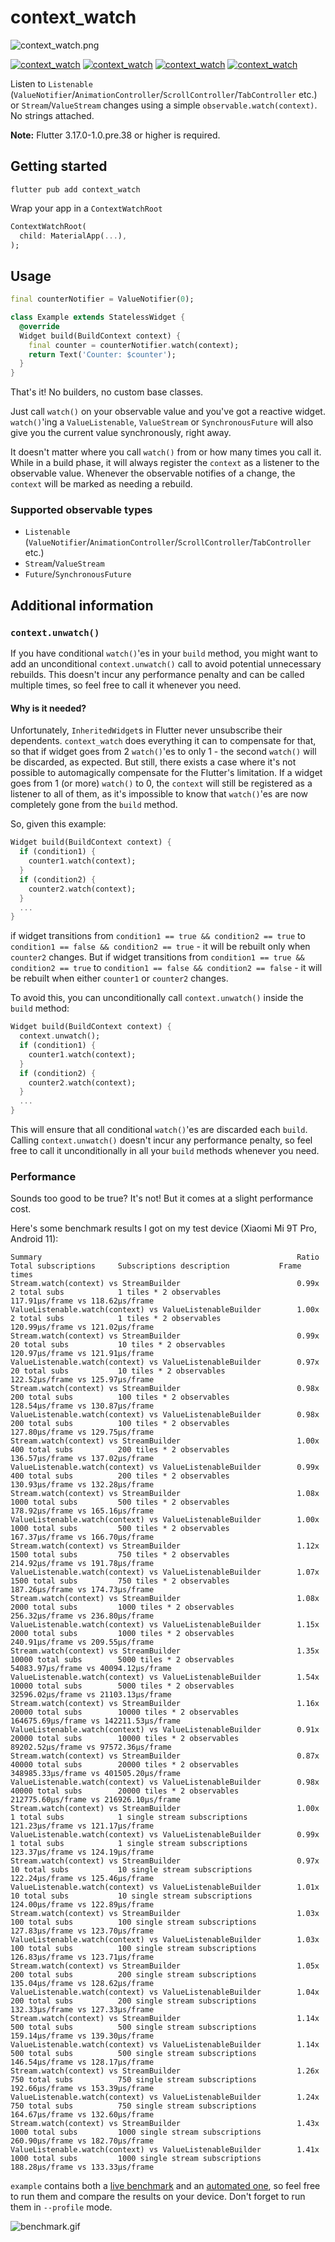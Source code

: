 # context_watch

![context_watch.png](https://github.com/s0nerik/context_watch/raw/main/doc/context_watch.png)

[![context_watch](https://img.shields.io/pub/v/context_watch)](https://pub.dev/packages/context_watch)
[![context_watch](https://img.shields.io/pub/likes/context_watch)](https://pub.dev/packages/context_watch)
[![context_watch](https://img.shields.io/pub/points/context_watch)](https://pub.dev/packages/context_watch)
[![context_watch](https://img.shields.io/pub/popularity/context_watch)](https://pub.dev/packages/context_watch)

Listen to `Listenable` (`ValueNotifier`/`AnimationController`/`ScrollController`/`TabController` etc.) or `Stream`/`ValueStream` changes using a simple `observable.watch(context)`. No strings attached.

**Note:** Flutter 3.17.0-1.0.pre.38 or higher is required.

## Getting started

```shell
flutter pub add context_watch
```

Wrap your app in a `ContextWatchRoot`
```dart
ContextWatchRoot(
  child: MaterialApp(...),
);
```

## Usage

```dart
final counterNotifier = ValueNotifier(0);

class Example extends StatelessWidget {
  @override
  Widget build(BuildContext context) {
    final counter = counterNotifier.watch(context);
    return Text('Counter: $counter');
  }
}
```

That's it! No builders, no custom base classes.

Just call `watch()` on your observable value and you've got a reactive widget. `watch()`'ing a `ValueListenable`,
`ValueStream` or `SynchronousFuture` will also give you the current value synchronously, right away.

It doesn't matter where you call `watch()` from or how many times you call it. While in a build phase, it will
always register the `context` as a listener to the observable value. Whenever the observable notifies of a change,
the `context` will be marked as needing a rebuild.

### Supported observable types

- `Listenable` (`ValueNotifier`/`AnimationController`/`ScrollController`/`TabController` etc.)
- `Stream`/`ValueStream`
- `Future`/`SynchronousFuture`

## Additional information

### `context.unwatch()`

If you have conditional `watch()`'es in your `build` method, you might want to add an unconditional `context.unwatch()`
call to avoid potential unnecessary rebuilds. This doesn't incur any performance penalty and can be called multiple
times, so feel free to call it whenever you need.

#### Why is it needed?

Unfortunately, `InheritedWidget`s in Flutter never unsubscribe their dependents. `context_watch` does everything it can
to compensate for that, so that if widget goes from 2 `watch()`'es to only 1 - the second `watch()` will be
discarded, as expected. But still, there exists a case where it's not possible to automagically compensate for the
Flutter's limitation. If a widget goes from 1 (or more) `watch()` to 0, the `context` will still be registered as a
listener to all of them, as it's impossible to know that `watch()`'es are now completely gone from the `build` method.

So, given this example:
```dart
Widget build(BuildContext context) {
  if (condition1) {
    counter1.watch(context);
  }
  if (condition2) {
    counter2.watch(context);
  }
  ...
}
```
if widget transitions from `condition1 == true && condition2 == true` to `condition1 == false && condition2 == true` - it
will be rebuilt only when `counter2` changes. But if widget transitions from `condition1 == true && condition2 == true` to
`condition1 == false && condition2 == false` - it will be rebuilt when either `counter1` or `counter2` changes.

To avoid this, you can unconditionally call `context.unwatch()` inside the `build` method:
```dart
Widget build(BuildContext context) {
  context.unwatch();
  if (condition1) {
    counter1.watch(context);
  }
  if (condition2) {
    counter2.watch(context);
  }
  ...
}
```
This will ensure that all conditional `watch()`'es are discarded each `build`. Calling `context.unwatch()` doesn't
incur any performance penalty, so feel free to call it unconditionally in all your `build` methods whenever you need.

### Performance

Sounds too good to be true? It's not! But it comes at a slight performance cost.

Here's some benchmark results I got on my test device (Xiaomi Mi 9T Pro, Android 11):
```
Summary                                                         Ratio      Total subscriptions     Subscriptions description           Frame times                               
Stream.watch(context) vs StreamBuilder                          0.99x      2 total subs            1 tiles * 2 observables             117.91μs/frame vs 118.62μs/frame          
ValueListenable.watch(context) vs ValueListenableBuilder        1.00x      2 total subs            1 tiles * 2 observables             120.99μs/frame vs 121.02μs/frame          
Stream.watch(context) vs StreamBuilder                          0.99x      20 total subs           10 tiles * 2 observables            120.97μs/frame vs 121.91μs/frame          
ValueListenable.watch(context) vs ValueListenableBuilder        0.97x      20 total subs           10 tiles * 2 observables            122.52μs/frame vs 125.97μs/frame          
Stream.watch(context) vs StreamBuilder                          0.98x      200 total subs          100 tiles * 2 observables           128.54μs/frame vs 130.87μs/frame          
ValueListenable.watch(context) vs ValueListenableBuilder        0.98x      200 total subs          100 tiles * 2 observables           127.80μs/frame vs 129.75μs/frame          
Stream.watch(context) vs StreamBuilder                          1.00x      400 total subs          200 tiles * 2 observables           136.57μs/frame vs 137.02μs/frame          
ValueListenable.watch(context) vs ValueListenableBuilder        0.99x      400 total subs          200 tiles * 2 observables           130.93μs/frame vs 132.28μs/frame          
Stream.watch(context) vs StreamBuilder                          1.08x      1000 total subs         500 tiles * 2 observables           178.92μs/frame vs 165.16μs/frame          
ValueListenable.watch(context) vs ValueListenableBuilder        1.00x      1000 total subs         500 tiles * 2 observables           167.37μs/frame vs 166.70μs/frame          
Stream.watch(context) vs StreamBuilder                          1.12x      1500 total subs         750 tiles * 2 observables           214.92μs/frame vs 191.78μs/frame          
ValueListenable.watch(context) vs ValueListenableBuilder        1.07x      1500 total subs         750 tiles * 2 observables           187.26μs/frame vs 174.73μs/frame          
Stream.watch(context) vs StreamBuilder                          1.08x      2000 total subs         1000 tiles * 2 observables          256.32μs/frame vs 236.80μs/frame          
ValueListenable.watch(context) vs ValueListenableBuilder        1.15x      2000 total subs         1000 tiles * 2 observables          240.91μs/frame vs 209.55μs/frame          
Stream.watch(context) vs StreamBuilder                          1.35x      10000 total subs        5000 tiles * 2 observables          54083.97μs/frame vs 40094.12μs/frame      
ValueListenable.watch(context) vs ValueListenableBuilder        1.54x      10000 total subs        5000 tiles * 2 observables          32596.02μs/frame vs 21103.13μs/frame      
Stream.watch(context) vs StreamBuilder                          1.16x      20000 total subs        10000 tiles * 2 observables         164675.69μs/frame vs 142211.53μs/frame    
ValueListenable.watch(context) vs ValueListenableBuilder        0.91x      20000 total subs        10000 tiles * 2 observables         89202.52μs/frame vs 97572.36μs/frame      
Stream.watch(context) vs StreamBuilder                          0.87x      40000 total subs        20000 tiles * 2 observables         348985.33μs/frame vs 401505.20μs/frame    
ValueListenable.watch(context) vs ValueListenableBuilder        0.98x      40000 total subs        20000 tiles * 2 observables         212775.60μs/frame vs 216926.10μs/frame    
Stream.watch(context) vs StreamBuilder                          1.00x      1 total subs            1 single stream subscriptions       121.23μs/frame vs 121.17μs/frame          
ValueListenable.watch(context) vs ValueListenableBuilder        0.99x      1 total subs            1 single stream subscriptions       123.37μs/frame vs 124.19μs/frame          
Stream.watch(context) vs StreamBuilder                          0.97x      10 total subs           10 single stream subscriptions      122.24μs/frame vs 125.46μs/frame          
ValueListenable.watch(context) vs ValueListenableBuilder        1.01x      10 total subs           10 single stream subscriptions      124.00μs/frame vs 122.89μs/frame          
Stream.watch(context) vs StreamBuilder                          1.03x      100 total subs          100 single stream subscriptions     127.83μs/frame vs 123.70μs/frame          
ValueListenable.watch(context) vs ValueListenableBuilder        1.03x      100 total subs          100 single stream subscriptions     126.83μs/frame vs 123.71μs/frame          
Stream.watch(context) vs StreamBuilder                          1.05x      200 total subs          200 single stream subscriptions     135.04μs/frame vs 128.62μs/frame          
ValueListenable.watch(context) vs ValueListenableBuilder        1.04x      200 total subs          200 single stream subscriptions     132.33μs/frame vs 127.33μs/frame          
Stream.watch(context) vs StreamBuilder                          1.14x      500 total subs          500 single stream subscriptions     159.14μs/frame vs 139.30μs/frame          
ValueListenable.watch(context) vs ValueListenableBuilder        1.14x      500 total subs          500 single stream subscriptions     146.54μs/frame vs 128.17μs/frame          
Stream.watch(context) vs StreamBuilder                          1.26x      750 total subs          750 single stream subscriptions     192.66μs/frame vs 153.39μs/frame          
ValueListenable.watch(context) vs ValueListenableBuilder        1.24x      750 total subs          750 single stream subscriptions     164.67μs/frame vs 132.60μs/frame          
Stream.watch(context) vs StreamBuilder                          1.43x      1000 total subs         1000 single stream subscriptions    260.90μs/frame vs 182.70μs/frame          
ValueListenable.watch(context) vs ValueListenableBuilder        1.41x      1000 total subs         1000 single stream subscriptions    188.28μs/frame vs 133.33μs/frame 
```

`example` contains both a [live benchmark](example/lib/benchmark_screen.dart) and an [automated one](example/test/stream_watch_benchmark.dart), so feel free to run them and compare the results on your device.
Don't forget to run them in `--profile` mode.

![benchmark.gif](https://github.com/s0nerik/context_watch/raw/main/doc/benchmark.gif)
